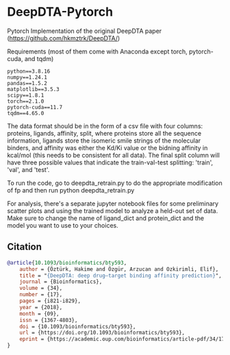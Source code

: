 # DeepDTA-Pytorch
Pytorch Implementation of the original DeepDTA paper (https://github.com/hkmztrk/DeepDTA/)

Requirements (most of them come with Anaconda except torch, pytorch-cuda, and tqdm)
```
python==3.8.16  
numpy==1.24.1  
pandas==1.5.2  
matplotlib==3.5.3  
scipy==1.8.1  
torch==2.1.0  
pytorch-cuda==11.7  
tqdm==4.65.0  
```


The data format should be in the form of a csv file with four columns: proteins, ligands, affinity, split, where proteins store all the sequence information, ligands store the isomeric smile strings of the molecular binders, and affinity was either the Kd/Ki value or the bidning affinity in kcal/mol (this needs to be consistent for all data). The final split column will have three possible values that indicate the train-val-test splitting: 'train', 'val', and 'test'.

To run the code, go to deepdta_retrain.py to do the appropriate modification of fp and then run python deepdta_retrain.py

For analysis, there's a separate jupyter notebook files for some preliminary scatter plots and using the trained model to analyze a held-out set of data. Make sure to change the name of ligand_dict and protein_dict and the model you want to use to your choices.


## Citation
```bibtex
@article{10.1093/bioinformatics/bty593,  
    author = {Öztürk, Hakime and Özgür, Arzucan and Ozkirimli, Elif},  
    title = "{DeepDTA: deep drug–target binding affinity prediction}",  
    journal = {Bioinformatics},  
    volume = {34},  
    number = {17},  
    pages = {i821-i829},  
    year = {2018},  
    month = {09},  
    issn = {1367-4803},  
    doi = {10.1093/bioinformatics/bty593},  
    url = {https://doi.org/10.1093/bioinformatics/bty593},  
    eprint = {https://academic.oup.com/bioinformatics/article-pdf/34/17/i821/25702584/bty593.pdf},  
}
```
